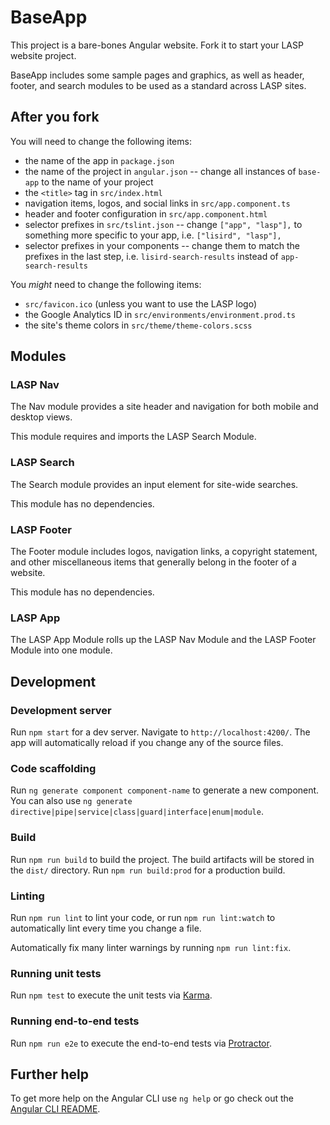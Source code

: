 # BaseApp

This project is a bare-bones Angular website. Fork it to start your LASP website project.

BaseApp includes some sample pages and graphics, as well as header, footer, and search modules to be used as a standard across LASP sites.

## After you fork

You will need to change the following items:

* the name of the app in `package.json`
* the name of the project in `angular.json` -- change all instances of `base-app` to the name of your project
* the `<title>` tag in `src/index.html`
* navigation items, logos, and social links in `src/app.component.ts`
* header and footer configuration in `src/app.component.html`
* selector prefixes in `src/tslint.json` -- change `["app", "lasp"],` to something more specific to your app, i.e. `["lisird", "lasp"],`
* selector prefixes in your components -- change them to match the prefixes in the last step, i.e. `lisird-search-results` instead of `app-search-results`

You *might* need to change the following items:

* `src/favicon.ico` (unless you want to use the LASP logo)
* the Google Analytics ID in `src/environments/environment.prod.ts`
* the site's theme colors in `src/theme/theme-colors.scss`


## Modules

### LASP Nav

The Nav module provides a site header and navigation for both mobile and desktop views.

This module requires and imports the LASP Search Module.

### LASP Search

The Search module provides an input element for site-wide searches.

This module has no dependencies.

### LASP Footer

The Footer module includes logos, navigation links, a copyright statement, and other miscellaneous items that
generally belong in the footer of a website.

This module has no dependencies.

### LASP App

The LASP App Module rolls up the LASP Nav Module and the LASP Footer Module into one module.

## Development

### Development server

Run `npm start` for a dev server. Navigate to `http://localhost:4200/`. The app will automatically reload if you change any of the source files.

### Code scaffolding

Run `ng generate component component-name` to generate a new component. You can also use `ng generate directive|pipe|service|class|guard|interface|enum|module`.

### Build

Run `npm run build` to build the project. The build artifacts will be stored in the `dist/` directory. Run `npm run build:prod`  for a production build.

### Linting

Run `npm run lint` to lint your code, or run `npm run lint:watch` to automatically lint every time you change a file.

Automatically fix many linter warnings by running `npm run lint:fix`.

### Running unit tests

Run `npm test` to execute the unit tests via [Karma](https://karma-runner.github.io).

### Running end-to-end tests

Run `npm run e2e` to execute the end-to-end tests via [Protractor](http://www.protractortest.org/).

## Further help

To get more help on the Angular CLI use `ng help` or go check out the [Angular CLI README](https://github.com/angular/angular-cli/blob/master/README.md).
